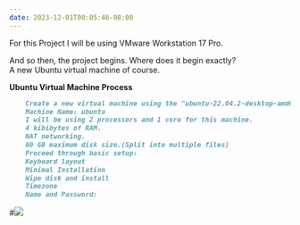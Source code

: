 ```yaml
---
date: 2023-12-01T00:05:46-08:00
---
```


For this Project I will be using VMware Workstation 17 Pro.  
  
And so then, the project begins. Where does it begin exactly?  
    A new Ubuntu virtual machine of course.
  
  
**Ubuntu Virtual Machine Process**
```markdown
	Create a new virtual machine using the "ubuntu-22.04.2-desktop-amd64.iso" iso.  
	Machine Name: ubuntu
	I will be using 2 processors and 1 core for this machine.  
	4 kibibytes of RAM.  
	NAT networking.  
	60 GB maximum disk size.(Split into multiple files)  
	Proceed through basic setup:  
	Keyboard layout  
	Minimal Installation  
	Wipe disk and install  
	Timezone  
	Name and Password:
```

#![](https://i.imgur.com/g7lqVDt.png)

<!--more-->
